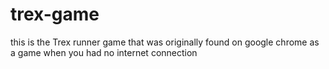 # trex-game
this is the Trex runner game that was originally found on google chrome as a game when you had no internet connection
